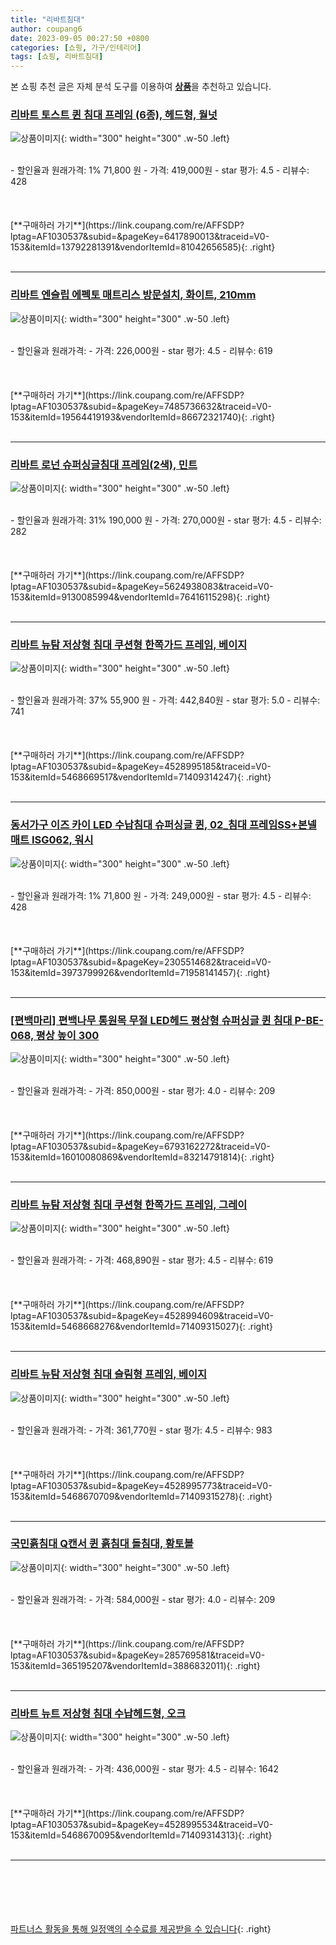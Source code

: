```yaml
---
title: "리바트침대"
author: coupang6
date: 2023-09-05 00:27:50 +0800
categories: [쇼핑, 가구/인테리어]
tags: [쇼핑, 리바트침대]
---
```


본 쇼핑 추천 글은 자체 분석 도구를 이용하여 [**상품**](https://link.coupang.com/a/bao1ui)을 추천하고 있습니다.

### [리바트 토스트 퀸 침대 프레임 (6종), 헤드형, 월넛](https://link.coupang.com/re/AFFSDP?lptag=AF1030537&subid=&pageKey=6417890013&traceid=V0-153&itemId=13792281391&vendorItemId=81042656585)

![상품이미지](https://thumbnail10.coupangcdn.com/thumbnails/remote/230x230ex/image/vendor_inventory/40c3/6c17eef6599f326e54446a9df44083942be5a6324893577dcdb0c4c2edd9.jpg){: width="300" height="300" .w-50 .left}


<br>
- 할인율과 원래가격: 1%  71,800   원
- 가격: 419,000원
- star 평가: 4.5
- 리뷰수: 428
<br>
<br>
<br>
<br>
[**구매하러 가기**](https://link.coupang.com/re/AFFSDP?lptag=AF1030537&subid=&pageKey=6417890013&traceid=V0-153&itemId=13792281391&vendorItemId=81042656585){: .right}
<br>
<br>

---

### [리바트 엔슬립 에펙토 매트리스 방문설치, 화이트, 210mm](https://link.coupang.com/re/AFFSDP?lptag=AF1030537&subid=&pageKey=7485736632&traceid=V0-153&itemId=19564419193&vendorItemId=86672321740)

![상품이미지](https://thumbnail6.coupangcdn.com/thumbnails/remote/230x230ex/image/rs_quotation_api/fsivqlhv/a081b6fbeac146cebf05e5fddd2e3757.jpg){: width="300" height="300" .w-50 .left}


<br>
- 할인율과 원래가격: 
- 가격: 226,000원
- star 평가: 4.5
- 리뷰수: 619
<br>
<br>
<br>
<br>
[**구매하러 가기**](https://link.coupang.com/re/AFFSDP?lptag=AF1030537&subid=&pageKey=7485736632&traceid=V0-153&itemId=19564419193&vendorItemId=86672321740){: .right}
<br>
<br>

---

### [리바트 로넌 슈퍼싱글침대 프레임(2색), 민트](https://link.coupang.com/re/AFFSDP?lptag=AF1030537&subid=&pageKey=5624938083&traceid=V0-153&itemId=9130085994&vendorItemId=76416115298)

![상품이미지](https://thumbnail9.coupangcdn.com/thumbnails/remote/230x230ex/image/vendor_inventory/04c3/937c12f4101e913cc75dcca56f540ce3d26be0880a458bbafeb66adffd2b.jpg){: width="300" height="300" .w-50 .left}


<br>
- 할인율과 원래가격: 31%  190,000   원
- 가격: 270,000원
- star 평가: 4.5
- 리뷰수: 282
<br>
<br>
<br>
<br>
[**구매하러 가기**](https://link.coupang.com/re/AFFSDP?lptag=AF1030537&subid=&pageKey=5624938083&traceid=V0-153&itemId=9130085994&vendorItemId=76416115298){: .right}
<br>
<br>

---

### [리바트 뉴탐 저상형 침대 쿠션형 한쪽가드 프레임, 베이지](https://link.coupang.com/re/AFFSDP?lptag=AF1030537&subid=&pageKey=4528995185&traceid=V0-153&itemId=5468669517&vendorItemId=71409314247)

![상품이미지](https://thumbnail7.coupangcdn.com/thumbnails/remote/230x230ex/image/retail/images/2020/08/25/17/6/a5798f90-2fdb-4497-b048-fb624dac84ac.jpg){: width="300" height="300" .w-50 .left}


<br>
- 할인율과 원래가격: 37%  55,900   원
- 가격: 442,840원
- star 평가: 5.0
- 리뷰수: 741
<br>
<br>
<br>
<br>
[**구매하러 가기**](https://link.coupang.com/re/AFFSDP?lptag=AF1030537&subid=&pageKey=4528995185&traceid=V0-153&itemId=5468669517&vendorItemId=71409314247){: .right}
<br>
<br>

---

### [동서가구 이즈 카이 LED 수납침대 슈퍼싱글 퀸, 02_침대 프레임SS+본넬매트 ISG062, 워시](https://link.coupang.com/re/AFFSDP?lptag=AF1030537&subid=&pageKey=2305514682&traceid=V0-153&itemId=3973799926&vendorItemId=71958141457)

![상품이미지](https://thumbnail7.coupangcdn.com/thumbnails/remote/230x230ex/image/vendor_inventory/6c44/c93ac88e214438c8c1a23dc8fdaf6f4c2c1add0a7c7483f95edf0b6844db.jpg){: width="300" height="300" .w-50 .left}


<br>
- 할인율과 원래가격: 1%  71,800   원
- 가격: 249,000원
- star 평가: 4.5
- 리뷰수: 428
<br>
<br>
<br>
<br>
[**구매하러 가기**](https://link.coupang.com/re/AFFSDP?lptag=AF1030537&subid=&pageKey=2305514682&traceid=V0-153&itemId=3973799926&vendorItemId=71958141457){: .right}
<br>
<br>

---

### [[편백마리] 편백나무 통원목 무절 LED헤드 평상형 슈퍼싱글 퀸 침대 P-BE-068, 평상 높이 300](https://link.coupang.com/re/AFFSDP?lptag=AF1030537&subid=&pageKey=6793162272&traceid=V0-153&itemId=16010080869&vendorItemId=83214791814)

![상품이미지](https://thumbnail6.coupangcdn.com/thumbnails/remote/230x230ex/image/vendor_inventory/075e/3c1c8d82e12f40d65c7467a55dbb74e2359b8823c40847dd9cebb05a1131.jpg){: width="300" height="300" .w-50 .left}


<br>
- 할인율과 원래가격: 
- 가격: 850,000원
- star 평가: 4.0
- 리뷰수: 209
<br>
<br>
<br>
<br>
[**구매하러 가기**](https://link.coupang.com/re/AFFSDP?lptag=AF1030537&subid=&pageKey=6793162272&traceid=V0-153&itemId=16010080869&vendorItemId=83214791814){: .right}
<br>
<br>

---

### [리바트 뉴탐 저상형 침대 쿠션형 한쪽가드 프레임, 그레이](https://link.coupang.com/re/AFFSDP?lptag=AF1030537&subid=&pageKey=4528994609&traceid=V0-153&itemId=5468668276&vendorItemId=71409315027)

![상품이미지](https://thumbnail8.coupangcdn.com/thumbnails/remote/230x230ex/image/retail/images/2020/08/26/17/6/041d815f-7296-452d-af07-9b1d70a43bb7.jpg){: width="300" height="300" .w-50 .left}


<br>
- 할인율과 원래가격: 
- 가격: 468,890원
- star 평가: 4.5
- 리뷰수: 619
<br>
<br>
<br>
<br>
[**구매하러 가기**](https://link.coupang.com/re/AFFSDP?lptag=AF1030537&subid=&pageKey=4528994609&traceid=V0-153&itemId=5468668276&vendorItemId=71409315027){: .right}
<br>
<br>

---

### [리바트 뉴탐 저상형 침대 슬림형 프레임, 베이지](https://link.coupang.com/re/AFFSDP?lptag=AF1030537&subid=&pageKey=4528995773&traceid=V0-153&itemId=5468670709&vendorItemId=71409315278)

![상품이미지](https://thumbnail7.coupangcdn.com/thumbnails/remote/230x230ex/image/retail/images/2020/08/26/17/3/e368e3d7-99c1-443a-9c06-1717814cdc44.jpg){: width="300" height="300" .w-50 .left}


<br>
- 할인율과 원래가격: 
- 가격: 361,770원
- star 평가: 4.5
- 리뷰수: 983
<br>
<br>
<br>
<br>
[**구매하러 가기**](https://link.coupang.com/re/AFFSDP?lptag=AF1030537&subid=&pageKey=4528995773&traceid=V0-153&itemId=5468670709&vendorItemId=71409315278){: .right}
<br>
<br>

---

### [국민흙침대 Q캔서 퀸 흙침대 돌침대, 황토볼](https://link.coupang.com/re/AFFSDP?lptag=AF1030537&subid=&pageKey=285769581&traceid=V0-153&itemId=365195207&vendorItemId=3886832011)

![상품이미지](https://thumbnail9.coupangcdn.com/thumbnails/remote/230x230ex/image/vendor_inventory/e714/ffb0a911d9b4ae505e251552f83accd1ec50f0a2f60943ffdffbe742e1ce.jpg){: width="300" height="300" .w-50 .left}


<br>
- 할인율과 원래가격: 
- 가격: 584,000원
- star 평가: 4.0
- 리뷰수: 209
<br>
<br>
<br>
<br>
[**구매하러 가기**](https://link.coupang.com/re/AFFSDP?lptag=AF1030537&subid=&pageKey=285769581&traceid=V0-153&itemId=365195207&vendorItemId=3886832011){: .right}
<br>
<br>

---

### [리바트 뉴트 저상형 침대 수납헤드형, 오크](https://link.coupang.com/re/AFFSDP?lptag=AF1030537&subid=&pageKey=4528995534&traceid=V0-153&itemId=5468670095&vendorItemId=71409314313)

![상품이미지](https://thumbnail10.coupangcdn.com/thumbnails/remote/230x230ex/image/retail/images/2020/08/25/17/0/d3cfe946-85cb-4ff9-82bf-4d86e0fd405e.jpg){: width="300" height="300" .w-50 .left}


<br>
- 할인율과 원래가격: 
- 가격: 436,000원
- star 평가: 4.5
- 리뷰수: 1642
<br>
<br>
<br>
<br>
[**구매하러 가기**](https://link.coupang.com/re/AFFSDP?lptag=AF1030537&subid=&pageKey=4528995534&traceid=V0-153&itemId=5468670095&vendorItemId=71409314313){: .right}
<br>
<br>

---
<br><br><br><br><br> [파트너스 활동을 통해 일정액의 수수료를 제공받을 수 있습니다](https://link.coupang.com/a/bao1ui){: .right}